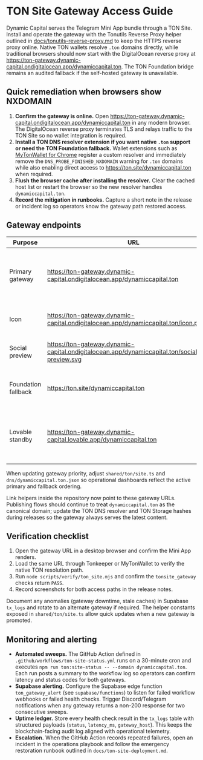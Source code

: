 # TON Site Gateway Access Guide

Dynamic Capital serves the Telegram Mini App bundle through a TON Site. Install
and operate the gateway with the Tonutils Reverse Proxy helper outlined in
[docs/tonutils-reverse-proxy.md](./tonutils-reverse-proxy.md) to keep the HTTPS
reverse proxy online. Native TON wallets resolve `.ton` domains directly, while
traditional browsers should now start with the DigitalOcean reverse proxy at
<https://ton-gateway.dynamic-capital.ondigitalocean.app/dynamiccapital.ton>. The
TON Foundation bridge remains an audited fallback if the self-hosted gateway is
unavailable.

## Quick remediation when browsers show NXDOMAIN

1. **Confirm the gateway is online.** Open
   <https://ton-gateway.dynamic-capital.ondigitalocean.app/dynamiccapital.ton>
   in any modern browser. The DigitalOcean reverse proxy terminates TLS and
   relays traffic to the TON Site so no wallet integration is required.
2. **Install a TON DNS resolver extension if you want native `.ton` support or
   need the TON Foundation fallback.** Wallet extensions such as
   [MyTonWallet for Chrome](https://chromewebstore.google.com/detail/mytonwallet/abogkplpencnmaiffledhjgobkeeflka)
   register a custom resolver and immediately remove the
   `DNS_PROBE_FINISHED_NXDOMAIN` warning for `.ton` domains while also enabling
   direct access to <https://ton.site/dynamiccapital.ton> when required.
3. **Flush the browser cache after installing the resolver.** Clear the cached
   host list or restart the browser so the new resolver handles
   `dynamiccapital.ton`.
4. **Record the mitigation in runbooks.** Capture a short note in the release or
   incident log so operators know the gateway path restored access.

## Gateway endpoints

| Purpose             | URL                                                                                                 | Notes                                                            |
| ------------------- | --------------------------------------------------------------------------------------------------- | ---------------------------------------------------------------- |
| Primary gateway     | https://ton-gateway.dynamic-capital.ondigitalocean.app/dynamiccapital.ton                           | DigitalOcean reverse proxy terminating TLS for standard browsers |
| Icon                | https://ton-gateway.dynamic-capital.ondigitalocean.app/dynamiccapital.ton/icon.png                  | Served from the DigitalOcean gateway                             |
| Social preview      | https://ton-gateway.dynamic-capital.ondigitalocean.app/dynamiccapital.ton/social/social-preview.svg | Served from the DigitalOcean gateway                             |
| Foundation fallback | https://ton.site/dynamiccapital.ton                                                                 | TON Foundation-operated HTTPS bridge                             |
| Lovable standby     | https://ton-gateway.dynamic-capital.lovable.app/dynamiccapital.ton                                  | Hot standby reverse proxy mirroring the DigitalOcean gateway     |

When updating gateway priority, adjust `shared/ton/site.ts` and
`dns/dynamiccapital.ton.json` so operational dashboards reflect the active
primary and fallback ordering.

Link helpers inside the repository now point to these gateway URLs. Publishing
flows should continue to treat `dynamiccapital.ton` as the canonical domain;
update the TON DNS resolver and TON Storage hashes during releases so the
gateway always serves the latest content.

## Verification checklist

1. Open the gateway URL in a desktop browser and confirm the Mini App renders.
2. Load the same URL through Tonkeeper or MyTonWallet to verify the native TON
   resolution path.
3. Run `node scripts/verify/ton_site.mjs` and confirm the `tonsite_gateway`
   checks return `PASS`.
4. Record screenshots for both access paths in the release notes.

Document any anomalies (gateway downtime, stale caches) in Supabase `tx_logs`
and rotate to an alternate gateway if required. The helper constants exposed in
`shared/ton/site.ts` allow quick updates when a new gateway is promoted.

## Monitoring and alerting

- **Automated sweeps.** The GitHub Action defined in
  `.github/workflows/ton-site-status.yml` runs on a 30-minute cron and executes
  `npm run ton:site-status -- --domain dynamiccapital.ton`. Each run posts a
  summary to the workflow log so operators can confirm latency and status codes
  for both gateways.
- **Supabase alerting.** Configure the Supabase edge function
  `ton_gateway_alert` (see `supabase/functions`) to listen for failed workflow
  webhooks or failed health checks. Trigger Discord/Telegram notifications when
  any gateway returns a non-200 response for two consecutive sweeps.
- **Uptime ledger.** Store every health check result in the `tx_logs` table with
  structured payloads (`status`, `latency_ms`, `gateway_host`). This keeps the
  blockchain-facing audit log aligned with operational telemetry.
- **Escalation.** When the GitHub Action records repeated failures, open an
  incident in the operations playbook and follow the emergency restoration
  runbook outlined in `docs/ton-site-deployment.md`.
